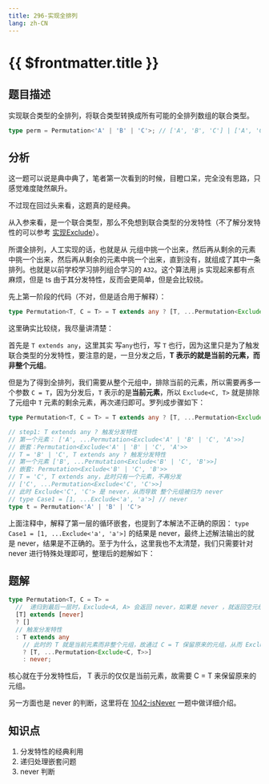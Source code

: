 ```yaml
---
title: 296-实现全排列
lang: zh-CN
---
```


# {{ $frontmatter.title }}

## 题目描述

实现联合类型的全排列，将联合类型转换成所有可能的全排列数组的联合类型。

```typescript
type perm = Permutation<'A' | 'B' | 'C'>; // ['A', 'B', 'C'] | ['A', 'C', 'B'] | ['B', 'A', 'C'] | ['B', 'C', 'A'] | ['C', 'A', 'B'] | ['C', 'B', 'A']
```

## 分析

这一题可以说是典中典了，笔者第一次看到的时候，目瞪口呆，完全没有思路，只感觉难度陡然飙升。

不过现在回过头来看，这题真的是经典。

从入参来看，是一个联合类型，那么不免想到联合类型的分发特性（不了解分发特性的可以参考 [实现Exclude](/docs/easy/43-%E5%AE%9E%E7%8E%B0Exclude.md)）。

所谓全排列，人工实现的话，也就是从 元组中挑一个出来，然后再从剩余的元素中挑一个出来，然后再从剩余的元素中挑一个出来，直到没有，就组成了其中一条排列。也就是以前学校学习排列组合学习的 `A32`。这个算法用 js 实现起来都有点麻烦，但是 ts 由于其分发特性，反而会更简单，但是会比较绕。

先上第一阶段的代码（不对，但是适合用于解释）：

```ts
type Permutation<T, C = T> = T extends any ? [T, ...Permutation<Exclude<C, T>>] : never
```

这里确实比较绕，我尽量讲清楚：

首先是 ` T extends any `，这里其实 写`any`也行，写 `T` 也行，因为这里只是为了触发联合类型的分发特性，要注意的是，一旦分发之后，**T 表示的就是当前的元素，而非整个元组**。

但是为了得到全排列，我们需要从整个元组中，排除当前的元素，所以需要再多一个参数 `C = T`，因为分发后，`T` 表示的是**当前元素**，所以 `Exclude<C, T>` 就是排除了元组中 `T` 元素的剩余元素，再次递归即可。罗列成步骤如下：

```ts
type Permutation<T, C = T> = T extends any ? [T, ...Permutation<Exclude<C, T>>] : never

// step1: T extends any ? 触发分发特性
// 第一个元素： ['A', ...Permutation<Exclude<'A' | 'B' | 'C', 'A'>>]
// 嵌套：Permutation<Exclude<'A' | 'B' | 'C', 'A'>>
// T = 'B' | 'C', T extends any ? 触发分发特性
// 第一个元素 ['B', ...Permutation<Exclude<'B' | 'C', 'B'>>]
// 嵌套: Permutation<Exclude<'B' | 'C', 'B'>>
// T = 'C', T extends any，此时只有一个元素，不再分发
// ['C', ...Permutation<Exclude<'C', 'C'>>]
// 此时 Exclude<'C', 'C'> 是 never，从而导致 整个元组被归为 never
// type Case1 = [1, ...Exclude<'a', 'a'>] // never
type t = Permutation<'A' | 'B' | 'C'>
```

上面注释中，解释了第一层的循环嵌套，也提到了本解法不正确的原因： `type Case1 = [1, ...Exclude<'a', 'a'>]` 的结果是 never，最终上述解法输出的就是 never，结果是不正确的。至于为什么，这里我也不太清楚，我们只需要针对 never 进行特殊处理即可，整理后的题解如下：

## 题解

```ts
type Permutation<T, C = T> =
  //  递归到最后一层时，Exclude<A, A> 会返回 never，如果是 never ，就返回空元组，这样 [1, ...[]] 就是[1]，从而还原原本的排列
  [T] extends [never]
  ? []
  // 触发分发特性
  : T extends any
    // 此时的 T 就是当前元素而非整个元组，故通过 C = T 保留原来的元组，从而 Exclude<C, T> 可以得到剩余元素
    ? [T, ...Permutation<Exclude<C, T>>]
    : never;
```

核心就在于分发特性后， T 表示的仅仅是当前元素，故需要 C = T 来保留原来的元组。

另一方面也是 never 的判断，这里将在 [1042-isNever](/docs/medium/1042-isNever.md) 一题中做详细介绍。

## 知识点

1. 分发特性的经典利用
2. 递归处理嵌套问题
3. never 判断